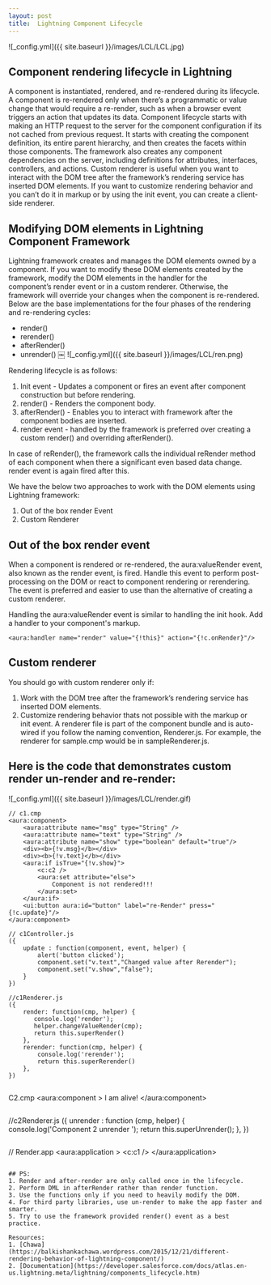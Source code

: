 ```yaml
---
layout: post
title:  Lightning Component Lifecycle 
---
```

![_config.yml]({{ site.baseurl }}/images/LCL/LCL.jpg)

## Component rendering lifecycle in Lightning 
A component is instantiated, rendered, and re-rendered during its lifecycle. A component is re-rendered only when there’s a programmatic or value change that would require a re-render, such as when a browser event triggers an action that updates its data.
Component lifecycle starts with making an HTTP request to the server for the component configuration if its not cached from previous request. It starts with creating the component definition, its entire parent hierarchy, and then creates the facets within those components. The framework also creates any component dependencies on the server, including definitions for attributes, interfaces, controllers, and actions. Custom renderer is useful when you want to interact with the DOM tree after the framework’s rendering service has inserted DOM elements. If you want to customize rendering behavior and you can’t do it in markup or by using the init event, you can create a client-side renderer.

## Modifying DOM elements in Lightning Component Framework 
Lightning framework creates and manages the DOM elements owned by a component. If you want to modify these DOM elements created by the framework, modify the DOM elements in the handler for the component’s render event or in a custom renderer. Otherwise, the framework will override your changes when the component is re-rendered. 
Below are the base implementations for the four phases of the rendering and re-rendering cycles:
* render()
* rerender()
* afterRender()
* unrender()
￼
![_config.yml]({{ site.baseurl }}/images/LCL/ren.png)

Rendering lifecycle is as follows:
1. Init event - Updates a component or fires an event after component construction but before rendering.
2. render() - Renders the component body.
3. afterRender() - Enables you to interact with framework after the component bodies are inserted. 
4. render event - handled by the framework is preferred over creating a custom render() and overriding afterRender(). 

In case of reRender(), the framework calls the individual reRender method of each component when there a significant even based data change. render event is again fired after this. 

We have the below two approaches to work with the DOM elements using Lightning framework:
1. Out of the box render Event
2. Custom Renderer

## Out of the box render event
When a component is rendered or re-rendered, the aura:valueRender event, also known as the render event, is fired. Handle this event to perform post-processing on the DOM or react to component rendering or rerendering. The event is preferred and easier to use than the alternative of creating a custom renderer.

Handling the aura:valueRender event is similar to handling the init hook. Add a handler to your component's markup.

```
<aura:handler name="render" value="{!this}" action="{!c.onRender}"/>

```
## Custom renderer 
You should go with custom renderer only if:
1. Work with the DOM tree after the framework’s rendering service has inserted DOM elements. 
2. Customize rendering behavior thats not possible with the markup or init event.
A renderer file is part of the component bundle and is auto-wired if you follow the naming convention, <componentName>Renderer.js. For example, the renderer for sample.cmp would be in sampleRenderer.js.

## Here is the code that demonstrates custom render un-render and re-render:
![_config.yml]({{ site.baseurl }}/images/LCL/render.gif) 

```
// c1.cmp 
<aura:component>
    <aura:attribute name="msg" type="String" />
    <aura:attribute name="text" type="String" />
    <aura:attribute name="show" type="boolean" default="true"/>
    <div><b>{!v.msg}</b></div>
    <div><b>{!v.text}</b></div>
    <aura:if isTrue="{!v.show}">
        <c:c2 />
        <aura:set attribute="else">
            Component is not rendered!!!
        </aura:set>
    </aura:if>
    <ui:button aura:id="button" label="re-Render" press="{!c.update}"/>
</aura:component>
```

```
// c1Controller.js
({
    update : function(component, event, helper) {
        alert('button clicked');
        component.set("v.text","Changed value after Rerender");
        component.set("v.show","false");
    } 
})

```

```
//c1Renderer.js
({
    render: function(cmp, helper) {
       console.log('render');
       helper.changeValueRender(cmp);
       return this.superRender()
    },
    rerender: function(cmp, helper) {
        console.log('rerender'); 
        return this.superRerender()
    },
})


```
C2.cmp
<aura:component >
  I am alive!
</aura:component>
```

```
//c2Renderer.js
({
    unrender : function (cmp, helper) {
        console.log('Component 2 unrender '); 
        return this.superUnrender();
    },
})
```

```
// Render.app
<aura:application >
    <c:c1 />
</aura:application>
```

## PS:
1. Render and after-render are only called once in the lifecycle.
2. Perform DML in afterRender rather than render function. 
3. Use the functions only if you need to heavily modify the DOM. 
4. For third party libraries, use un-render to make the app faster and smarter. 
5. Try to use the framework provided render() event as a best practice. 

Resources:
1. [Chawa](https://balkishankachawa.wordpress.com/2015/12/21/different-rendering-behavior-of-lightning-component/)
2. [Documentation](https://developer.salesforce.com/docs/atlas.en-us.lightning.meta/lightning/components_lifecycle.htm)